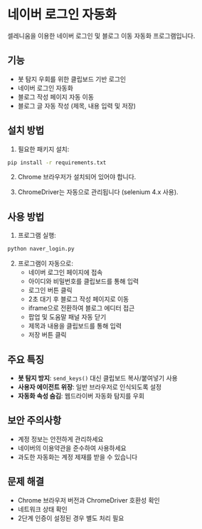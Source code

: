 # 네이버 로그인 자동화

셀레니움을 이용한 네이버 로그인 및 블로그 이동 자동화 프로그램입니다.

## 기능

- 봇 탐지 우회를 위한 클립보드 기반 로그인
- 네이버 로그인 자동화
- 블로그 작성 페이지 자동 이동
- 블로그 글 자동 작성 (제목, 내용 입력 및 저장)

## 설치 방법

1. 필요한 패키지 설치:
```bash
pip install -r requirements.txt
```

2. Chrome 브라우저가 설치되어 있어야 합니다.

3. ChromeDriver는 자동으로 관리됩니다 (selenium 4.x 사용).

## 사용 방법

1. 프로그램 실행:
```bash
python naver_login.py
```

2. 프로그램이 자동으로:
   - 네이버 로그인 페이지에 접속
   - 아이디와 비밀번호를 클립보드를 통해 입력
   - 로그인 버튼 클릭
   - 2초 대기 후 블로그 작성 페이지로 이동
   - iframe으로 전환하여 블로그 에디터 접근
   - 팝업 및 도움말 패널 자동 닫기
   - 제목과 내용을 클립보드를 통해 입력
   - 저장 버튼 클릭

## 주요 특징

- **봇 탐지 방지**: `send_keys()` 대신 클립보드 복사/붙여넣기 사용
- **사용자 에이전트 위장**: 일반 브라우저로 인식되도록 설정
- **자동화 속성 숨김**: 웹드라이버 자동화 탐지를 우회

## 보안 주의사항

- 계정 정보는 안전하게 관리하세요
- 네이버의 이용약관을 준수하여 사용하세요
- 과도한 자동화는 계정 제재를 받을 수 있습니다

## 문제 해결

- Chrome 브라우저 버전과 ChromeDriver 호환성 확인
- 네트워크 상태 확인
- 2단계 인증이 설정된 경우 별도 처리 필요 